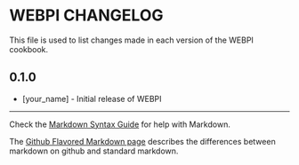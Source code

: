# WEBPI CHANGELOG

This file is used to list changes made in each version of the WEBPI cookbook.

## 0.1.0
- [your_name] - Initial release of WEBPI

- - -
Check the [Markdown Syntax Guide](http://daringfireball.net/projects/markdown/syntax) for help with Markdown.

The [Github Flavored Markdown page](http://github.github.com/github-flavored-markdown/) describes the differences between markdown on github and standard markdown.
